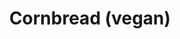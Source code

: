 ---
title: Cornbread (vegan)
favorite: true
source: Nora Cooks
source_url: https://www.noracooks.com/the-best-vegan-cornbread/
yield: 12 slices
active_time: 10 minutes
total_time: 25 minutes
tags: american
ingredients: "<ul><li>1 1/4 cups all purpose flour</li>
	<li>1 cup yellow corn meal</li>
	<li>2/3 cup granulated sugar</li>
	<li>1 teaspoon salt</li>
	<li>1 tablespoon baking powder</li>
	<li>1 1/4 cup unsweetened almond milk</li>
	<li>1/3 cup canola oil</li></ul>"
instructions: "<ol><li>Preheat the oven to 400 degrees F and lightly grease a 8 x 8 pan, or a 9 inch round cake pan.</li>
	<li>In a large bowl, combine the flour, cornmeal, sugar, salt and baking powder and stir.</li>
	<li>Now pour in the almond milk and canola oil. Stir until well combined. Pour batter into prepared pan.</li>
	<li>Bake for 20-25 minutes, until a toothpick inserted into the center comes out clean.</li></ol>"
notes: Unsweetened coconut almond milk worked well. To make mini muffins, bake at 400 degrees for 12 minutes or until a toothpick comes out clean.
---